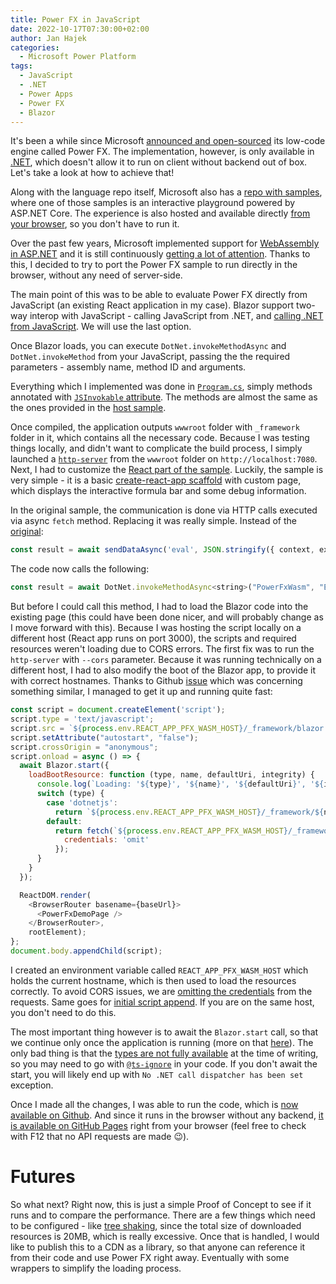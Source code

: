 ```yaml
---
title: Power FX in JavaScript
date: 2022-10-17T07:30:00+02:00
author: Jan Hajek
categories:
  - Microsoft Power Platform
tags:
  - JavaScript
  - .NET
  - Power Apps
  - Power FX
  - Blazor
---
```


It's been a while since Microsoft [announced and open-sourced](https://powerapps.microsoft.com/en-us/blog/power-fx-open-source-now-available/) its low-code engine called Power FX. The implementation, however, is only available in [.NET](https://github.com/microsoft/power-fx), which doesn't allow it to run on client without backend out of box. Let's take a look at how to achieve that!

Along with the language repo itself, Microsoft also has a [repo with samples](https://github.com/microsoft/power-fx-host-samples), where one of those samples is an interactive playground powered by ASP.NET Core. The experience is also hosted and available directly [from your browser](https://powerfxpublic.azurewebsites.net/), so you don't have to run it.

Over the past few years, Microsoft implemented support for [WebAssembly in ASP.NET](https://learn.microsoft.com/en-us/aspnet/core/blazor/hosting-models?view=aspnetcore-6.0#blazor-webassembly) and it is still continuously [getting a lot of attention](https://visualstudiomagazine.com/articles/2022/09/20/aspnet-core-updates.aspx). Thanks to this, I decided to try to port the Power FX sample to run directly in the browser, without any need of server-side.

The main point of this was to be able to evaluate Power FX directly from JavaScript (an existing React application in my case). Blazor support two-way interop with JavaScript - calling JavaScript from .NET, and [calling .NET from JavaScript](https://learn.microsoft.com/en-us/aspnet/core/blazor/javascript-interoperability/call-dotnet-from-javascript?view=aspnetcore-6.0). We will use the last option.

Once Blazor loads, you can execute `DotNet.invokeMethodAsync` and `DotNet.invokeMethod` from your JavaScript, passing the the required parameters - assembly name, method ID and arguments.

Everything which I implemented was done in [`Program.cs`](https://github.com/NETWORG/power-fx-wasm-demo/blob/main/PowerFxWasm/Program.cs), simply methods annotated with [`JSInvokable` attribute](https://learn.microsoft.com/en-us/dotnet/api/microsoft.jsinterop.jsinvokableattribute?view=aspnetcore-6.0). The methods are almost the same as the ones provided in the [host sample](https://github.com/microsoft/power-fx-host-samples/tree/main/Samples/WebDemo/Controllers).

Once compiled, the application outputs `wwwroot` folder with `_framework` folder in it, which contains all the necessary code. Because I was testing things locally, and didn't want to complicate the build process, I simply launched a [`http-server`](https://www.npmjs.com/package/http-server) from the `wwwroot` folder on `http://localhost:7080`. Next, I had to customize the [React part of the sample](https://github.com/microsoft/power-fx-host-samples/tree/main/Samples/WebDemo/ClientApp). Luckily, the sample is very simple - it is a basic [create-react-app scaffold](https://create-react-app.dev/) with custom page, which displays the interactive formula bar and some debug information.

In the original sample, the communication is done via HTTP calls executed via async `fetch` method. Replacing it was really simple. Instead of the [original](https://github.com/microsoft/power-fx-host-samples/blob/main/Samples/WebDemo/ClientApp/src/PowerFxDemoPage.tsx#LL107C5-L107C89):

```javascript
const result = await sendDataAsync('eval', JSON.stringify({ context, expression }));
```

The code now calls the following:

```javascript
const result = await DotNet.invokeMethodAsync<string>("PowerFxWasm", "EvaluateAsync", context, expression);
```

But before I could call this method, I had to load the Blazor code into the existing page (this could have been done nicer, and will probably change as I move forward with this). Because I was hosting the script locally on a different host (React app runs on port 3000), the scripts and required resources weren't loading due to CORS errors. The first fix was to run the `http-server` with `--cors` parameter. Because it was running technically on a different host, I had to also modify the boot of the Blazor app, to provide it with correct hostnames. Thanks to Github [issue](https://github.com/dotnet/aspnetcore/issues/40348) which was concerning something similar, I managed to get it up and running quite fast:

```javascript
const script = document.createElement('script');
script.type = 'text/javascript';
script.src = `${process.env.REACT_APP_PFX_WASM_HOST}/_framework/blazor.webassembly.js`;
script.setAttribute("autostart", "false");
script.crossOrigin = "anonymous";
script.onload = async () => {
  await Blazor.start({
    loadBootResource: function (type, name, defaultUri, integrity) {
      console.log(`Loading: '${type}', '${name}', '${defaultUri}', '${integrity}'`);
      switch (type) {
        case 'dotnetjs':
          return `${process.env.REACT_APP_PFX_WASM_HOST}/_framework/${name}`;
        default:
          return fetch(`${process.env.REACT_APP_PFX_WASM_HOST}/_framework/${name}`, {
            credentials: 'omit'
          });
      }
    }
  });

  ReactDOM.render(
    <BrowserRouter basename={baseUrl}>
      <PowerFxDemoPage />
    </BrowserRouter>,
    rootElement);
};
document.body.appendChild(script);
```

I created an environment variable called `REACT_APP_PFX_WASM_HOST` which holds the current hostname, which is then used to load the resources correctly. To avoid CORS issues, we are [omitting the credentials](https://developer.mozilla.org/en-US/docs/Web/API/fetch#credentials) from the requests. Same goes for [initial script append](https://developer.mozilla.org/en-US/docs/Web/HTML/Attributes/crossorigin). If you are on the same host, you don't need to do this.

The most important thing however is to await the `Blazor.start` call, so that we continue only once the application is running (more on that [here](https://developer.mozilla.org/en-US/docs/Web/HTML/Attributes/crossorigin)). The only bad thing is that the [types are not fully available](https://github.com/dotnet/aspnetcore/issues/10124) at the time of writing, so you may need to go with [`@ts-ignore`](https://www.typescriptlang.org/docs/handbook/release-notes/typescript-2-6.html#suppress-errors-in-ts-files-using--ts-ignore-comments) in your code. If you don't await the start, you will likely end up with `No .NET call dispatcher has been set` exception.

Once I made all the changes, I was able to run the code, which is [now available on Github](https://github.com/NETWORG/power-fx-wasm-demo). And since it runs in the browser without any backend, [it is available on GitHub Pages](https://networg.github.io/power-fx-wasm-demo/) right from your browser (feel free to check with F12 that no API requests are made 😉).

# Futures

So what next? Right now, this is just a simple Proof of Concept to see if it runs and to compare the performance. There are a few things which need to be configured - like [tree shaking](https://learn.microsoft.com/en-us/aspnet/core/blazor/host-and-deploy/configure-linker?view=aspnetcore-3.1), since the total size of downloaded resources is 20MB, which is really excessive. Once that is handled, I would like to publish this to a CDN as a library, so that anyone can reference it from their code and use Power FX right away. Eventually with some wrappers to simplify the loading process.
